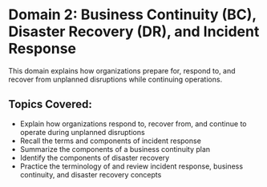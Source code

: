 # Domain 2: Business Continuity (BC), Disaster Recovery (DR), and Incident Response

This domain explains how organizations prepare for, respond to, and recover from unplanned disruptions while continuing operations.

## Topics Covered:

- Explain how organizations respond to, recover from, and continue to operate during unplanned disruptions
- Recall the terms and components of incident response
- Summarize the components of a business continuity plan
- Identify the components of disaster recovery
- Practice the terminology of and review incident response, business continuity, and disaster recovery concepts
